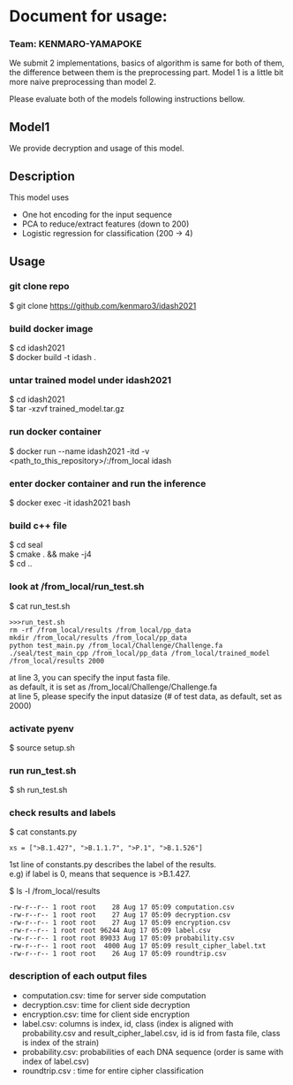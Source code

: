 # Document for usage:

### Team: KENMARO-YAMAPOKE


We submit 2 implementations, basics of algorithm is same for both of them,
the difference between them is the preprocessing part.
Model 1 is a little bit more naive preprocessing than model 2.

Please evaluate both of the models following instructions bellow.


## Model1

We provide decryption and usage of this model.

## Description
This model uses
- One hot encoding for the input sequence
- PCA to reduce/extract features (down to 200)
- Logistic regression for classification (200 -> 4)

## Usage
### git clone repo
$ git clone https://github.com/kenmaro3/idash2021

### build docker image
$ cd idash2021  
$ docker build -t idash .  

### untar trained model under idash2021
$ cd idash2021  
$ tar -xzvf  trained_model.tar.gz  

### run docker container
$ docker run --name idash2021 -itd -v <path_to_this_repository>/:/from_local idash

### enter docker container and run the inference
$ docker exec -it idash2021 bash

### build c++ file
$ cd seal  
$ cmake . && make -j4  
$ cd ..

### look at /from_local/run_test.sh
$ cat run_test.sh

```
>>>run_test.sh
rm -rf /from_local/results /from_local/pp_data
mkdir /from_local/results /from_local/pp_data
python test_main.py /from_local/Challenge/Challenge.fa
./seal/test_main_cpp /from_local/pp_data /from_local/trained_model /from_local/results 2000
```

at line 3, you can specify the input fasta file.  
as default, it is set as /from_local/Challenge/Challenge.fa  
at line 5, please specify the input datasize (# of test data, as default,  set as 2000)  

### activate pyenv
$ source setup.sh  

### run run_test.sh
$ sh run_test.sh

### check results and labels
$ cat constants.py
```
xs = [">B.1.427", ">B.1.1.7", ">P.1", ">B.1.526"]
```
1st line of constants.py describes the label of the results.  
e.g) if label is 0, means that sequence is >B.1.427.

$ ls -l /from_local/results
```
-rw-r--r-- 1 root root    28 Aug 17 05:09 computation.csv
-rw-r--r-- 1 root root    27 Aug 17 05:09 decryption.csv
-rw-r--r-- 1 root root    27 Aug 17 05:09 encryption.csv
-rw-r--r-- 1 root root 96244 Aug 17 05:09 label.csv
-rw-r--r-- 1 root root 89033 Aug 17 05:09 probability.csv
-rw-r--r-- 1 root root  4000 Aug 17 05:09 result_cipher_label.txt
-rw-r--r-- 1 root root    26 Aug 17 05:09 roundtrip.csv
```

### description of each output files

- computation.csv: time for server side computation
- decryption.csv:    time for client side decryption
- encryption.csv:    time for client side encryption
- label.csv:             columns is index, id, class (index is aligned with probability.csv and result_cipher_label.csv, id is id from fasta file, class is index of the strain)
- probability.csv:     probabilities of each DNA sequence (order is same with index of label.csv)
- roundtrip.csv :      time for entire cipher classification

